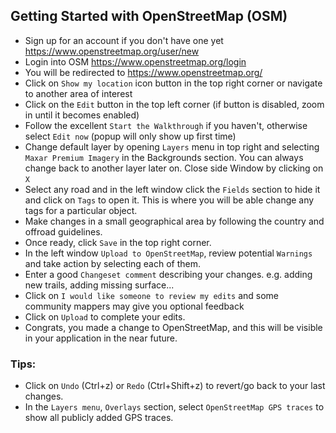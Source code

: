 ## Getting Started with OpenStreetMap (OSM)

- Sign up for an account if you don't have one yet https://www.openstreetmap.org/user/new
- Login into OSM https://www.openstreetmap.org/login
- You will be redirected to https://www.openstreetmap.org/
- Click on `Show my location` icon button in the top right corner or navigate to another area of interest
- Click on the `Edit` button in the top left corner (if button is disabled, zoom in until it becomes enabled)
- Follow the excellent `Start the Walkthrough` if you haven't, otherwise select `Edit now` (popup will only show up first time)
- Change default layer by opening `Layers` menu in top right and selecting `Maxar Premium Imagery` in the Backgrounds section. You can always change back to another layer later on. Close side Window by clicking on `X`
- Select any road and in the left window click the `Fields` section to hide it and click on `Tags` to open it. This is where you will be able change any tags for a particular object.
- Make changes in a small geographical area by following the country and offroad guidelines.
- Once ready, click `Save` in the top right corner. 
- In the left window `Upload to OpenStreetMap`, review potential `Warnings` and take action by selecting each of them.
- Enter a good `Changeset comment` describing your changes. e.g. adding new trails, adding missing surface...
- Click on `I would like someone to review my edits` and some community mappers may give you optional feedback
- Click on `Upload` to complete your edits. 
- Congrats, you made a change to OpenStreetMap, and this will be visible in your application in the near future.

### Tips:

- Click on `Undo` (Ctrl+z) or `Redo` (Ctrl+Shift+z) to revert/go back to your last changes.
- In the `Layers menu`, `Overlays` section, select `OpenStreetMap GPS traces` to show all publicly added GPS traces. 